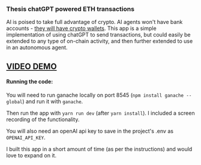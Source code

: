 
### Thesis chatGPT powered ETH transactions

AI is poised to take full advantage of crypto.  AI agents won't have bank accounts - [they will have crypto wallets](https://www.bloomberg.com/opinion/articles/2023-06-09/what-s-the-best-use-for-crypto-ai-will-figure-it-out).  This app is a simple implementation of using chatGPT to send transactions, but could easily be extended to any type of on-chain activity, and then further extended to use in an autonomous agent.

## [VIDEO DEMO](https://vimeo.com/841670378?share=copy)



#### Running the code:
You will need to run ganache locally on port 8545 (`npm install ganache --global`) and run it with `ganache`.

Then run the app with `yarn run dev` (after `yarn install`).  I included a screen recording of the functionality.



You will also need an openAI api key to save in the project's .env as `OPENAI_API_KEY`. 

I built this app in a short amount of time (as per the instructions) and would love to expand on it.

